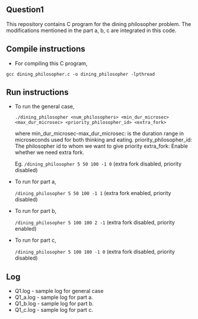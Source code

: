 ## Question1

This repository contains C program for the dining philosopher problem. The modifications mentioned in the part a, b, c are integrated in this code.

## Compile instructions
* For compiling this C program,

`gcc dining_philosopher.c -o dining_philosopher -lpthread`

## Run instructions

* To run the general case, 

    `./dining_philosopher <num_philosophers> <min_dur_microsec> <max_dur_microsec> <priority_philosopher_id> <extra_fork>`

    where 
    min_dur_microsec-max_dur_microsec: is the duration range in microseconds used for both thinking and eating.
    priority_philosopher_id: The philosopher id to whom we want to give priority
    extra_fork: Enable whether we need extra fork.

    Eg.
    `/dining_philosopher 5 50 100 -1 0` (extra fork disabled, priority disabled)

* To run for part a,  

    `/dining_philosopher 5 50 100 -1 1` (extra fork enabled, priority disabled)

* To run for part b,  

    `/dining_philosopher 5 100 100 2 -1` (extra fork disabled, priority enabled)

* To run for part c,  

    `/dining_philosopher 5 100 100 -1 0` (extra fork disabled, priority disabled)

## Log
* Q1.log - sample log for general case
* Q1_a.log - sample log for part a.
* Q1_b.log - sample log for part b.
* Q1_c.log - sample log for part c.
